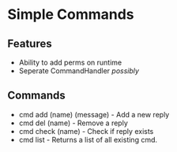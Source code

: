 # Simple Commands
## Features
- Ability to add perms on runtime
- Seperate CommandHandler *possibly*

## Commands
- cmd add (name) (message) - Add a new reply
- cmd del (name) - Remove a reply
- cmd check (name) - Check if reply exists
- cmd list - Returns a list of all existing cmd.
